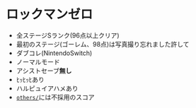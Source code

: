 # ロックマンゼロ

- 全ステージSランク(96点以上クリア)
- 最初のステージ(ゴーレム、98点)は写真撮り忘れました許して
- ダブコレ(NintendoSwitch)
- ノーマルモード
- アシストセーブ**無し**
- ﾋｯﾋｯﾋあり
- ハルピュイアハメあり
- [`others/`](others/)には不採用のスコア
